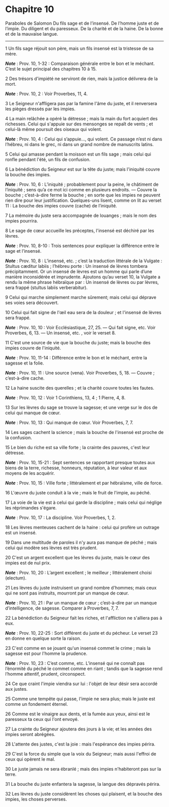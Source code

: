 # Chapitre 10

Paraboles de Salomon
Du fils sage et de l’insensé.
De l’homme juste et de l’impie.
Du diligent et du paresseux.
De la charité et de la haine.
De la bonne et de la mauvaise langue.

***

1 Un fils sage réjouit son père, mais un fils insensé est la tristesse de sa mère.

***Note*** :  Prov. 10, 1-32 : Comparaison générale entre le bon et le méchant. C’est le sujet principal des chapitres 10 à 15.


2 Des trésors d'impiété ne serviront de rien, mais la justice délivrera de la mort.

***Note*** :  Prov. 10, 2 : Voir Proverbes, 11, 4.


3 Le Seigneur n'affligera pas par la famine l'âme du juste, et il renversera les pièges dressés par les impies.


4 La main relâchée a opéré la détresse ; mais la main du fort acquiert des richesses.
Celui qui s'appuie sur des mensonges se repaît de vents ; et celui-là même poursuit des oiseaux qui volent.

***Note*** :  Prov. 10, 4 : Celui qui s’appuie…, qui volent. Ce passage n’est ni dans l’hébreu, ni dans le grec, ni dans un grand nombre de manuscrits latins.

5 Celui qui amasse pendant la moisson est un fils sage ; mais celui qui ronfle pendant l'été, un fils de confusion.


6 La bénédiction du Seigneur est sur la tête du juste; mais l'iniquité couvre la bouche des impies.

***Note*** :  Prov. 10, 6 : L’iniquité ; probablement pour la peine, le châtiment de l’iniquité ; sens qu’a ce mot ici comme en plusieurs endroits. ― Couvre la bouche ; c’est-à-dire ferme la bouche ; en sorte que les impies ne peuvent rien dire pour leur justification. Quelques-uns lisent, comme on lit au verset 11 : La bouche des impies couvre (cache) de l’iniquité.

7 La mémoire du juste sera accompagnée de louanges ; mais le nom des impies pourrira.


8 Le sage de cœur accueille les préceptes, l'insensé est déchiré par les lèvres.

***Note*** :  Prov. 10, 8-10 : Trois sentences pour expliquer la différence entre le sage et l’insensé.

***Note*** :  Prov. 10, 8 : L’insensé, etc. ; c’est la traduction littérale de la Vulgate : Stultus cæditur labiis ; l’hébreu porte : Un insensé de lèvres tombera précipitamment. Or un insensé de lèvres est un homme qui parle d’une manière inconsidérée et imprudente. Ajoutons qu’au verset 10, la Vulgate a rendu la même phrase hébraïque par : Un insensé de lèvres ou par lèvres, sera frappé (stultus labiis verberabitur).


9 Celui qui marche simplement marche sûrement; mais celui qui déprave ses voies sera découvert.


10 Celui qui fait signe de l'œil eau sera de la douleur ; et l'insensé de lèvres sera frappé.

***Note*** :  Prov. 10, 10 : Voir Ecclésiastique, 27, 25. ― Qui fait signe, etc. Voir Proverbes, 6, 13. ― Un insensé, etc. , voir le verset 8.


11 C'est une source de vie que la bouche du juste; mais la bouche des impies couvre de l'iniquité.

***Note*** :  Prov. 10, 11-14 : Différence entre le bon et le méchant, entre la sagesse et la folie.

***Note*** :  Prov. 10, 11 : Une source (vena). Voir Proverbes, 5, 18. ― Couvre ; c’est-à-dire cache.


12 La haine suscite des querelles ; et la charité couvre toutes les fautes.

***Note*** :  Prov. 10, 12 : Voir 1 Corinthiens, 13, 4 ; 1 Pierre, 4, 8.


13 Sur les lèvres du sage se trouve la sagesse; et une verge sur le dos de celui qui manque de cœur.

***Note*** :  Prov. 10, 13 : Qui manque de cœur. Voir Proverbes, 7, 7.


14 Les sages cachent la science ; mais la bouche de l'insensé est proche de la confusion.


15 Le bien du riche est sa ville forte ; la crainte des pauvres, c'est leur détresse.

***Note*** :  Prov. 10, 15-21 : Sept sentences se rapportant presque toutes aux biens de la terre, richesse, honneurs, réputation, à leur valeur et aux moyens de les acquérir.

***Note*** :  Prov. 10, 15 : Ville forte ; littéralement et par hébraïsme, ville de force.


16 L'œuvre du juste conduit à la vie ; mais le fruit de l'impie, au péché.


17 La voie de la vie est à celui qui garde la discipline ; mais celui qui néglige les réprimandes s'égare.

***Note*** :  Prov. 10, 17 : La discipline. Voir Proverbes, 1, 2.


18 Les lèvres menteuses cachent de la haine : celui qui profère un outrage est un insensé.


19 Dans une multitude de paroles il n'y aura pas manque de péché ; mais celui qui modère ses lèvres est très prudent.


20 C'est un argent excellent que les lèvres du juste, mais le cœur des impies est de nul prix.

***Note*** :  Prov. 10, 20 : L’argent excellent ; le meilleur ; littéralement choisi (electum).

21 Les lèvres du juste instruisent un grand nombre d'hommes; mais ceux qui ne sont pas instruits, mourront par un manque de cœur.

***Note*** :  Prov. 10, 21 : Par un manque de cœur ; c’est-à-dire par un manque d’intelligence, de sagesse. Comparer à Proverbes, 7, 7.


22 La bénédiction du Seigneur fait les riches, et l'affliction ne s'alliera pas à eux.

***Note*** :  Prov. 10, 22-25 : Sort différent du juste et du pécheur. Le verset 23 en donne en quelque sorte la raison.


23 C'est comme en se jouant qu'un insensé commet le crime ; mais la sagesse est pour l'homme la prudence.

***Note*** :  Prov. 10, 23 : C’est comme, etc. L’insensé qui ne connaît pas l’énormité du péché le commet comme en riant ; tandis que la sagesse rend l’homme attentif, prudent, circonspect.


24 Ce que craint l'impie viendra sur lui : l'objet de leur désir sera accordé aux justes.


25 Comme une tempête qui passe, l'impie ne sera plus; mais le juste est comme un fondement éternel.


26 Comme est le vinaigre aux dents, et la fumée aux yeux, ainsi est le paresseux ta ceux qui l'ont envoyé.


27 La crainte du Seigneur ajoutera des jours à la vie; et les années des impies seront abrégées.


28 L'attente des justes, c'est la joie : mais l'espérance des impies périra.


29 C'est la force du simple que la voix du Seigneur; mais aussi l'effroi de ceux qui opèrent le mal.


30 Le juste jamais ne sera ébranlé ; mais des impies n'habiteront pas sur la terre.


31 La bouche du juste enfantera la sagesse, la langue des dépravés périra.


32 Les lèvres du juste considèrent les choses qui plaisent, et la bouche des impies, les choses perverses.

